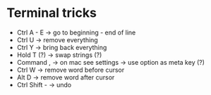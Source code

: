 # Terminal tricks

- Ctrl A - E -> go to beginning - end of line
- Ctrl U -> remove everything
- Ctrl Y -> bring back everything
- Hold T (?) -> swap strings (?)
- Command , -> on mac see settings -> use option as meta key (?)
- Ctrl W -> remove word before cursor
- Alt D -> remove word after cursor
- Ctrl Shift - -> undo 